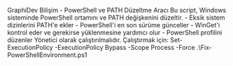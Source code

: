 GraphiDev Bilişim - PowerShell ve PATH Düzeltme Aracı
Bu script, Windows sisteminde PowerShell ortamını ve PATH değişkenini düzeltir.
    - Eksik sistem dizinlerini PATH'e ekler
    - PowerShell'i en son sürüme günceller
    - WinGet'i kontrol eder ve gerekirse yüklenmesine yardımcı olur
    - PowerShell profilini düzenler
Yönetici olarak çalıştırılmalıdır.
Çalıştırmak için:
Set-ExecutionPolicy -ExecutionPolicy Bypass -Scope Process -Force
.\Fix-PowerShellEnvironment.ps1
